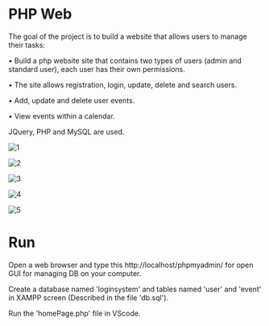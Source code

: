 # PHP Web

The goal of the project is to build a website that allows users to manage their tasks:

•	Build a php website site that contains two types of users (admin and standard user), each user has their own permissions.

•	The site allows registration, login, update, delete and search users.

•	Add, update and delete user events.

•	View events within a calendar.

JQuery, PHP and MySQL are used.

![1](https://user-images.githubusercontent.com/63209732/176039933-3d616531-890d-410c-88d8-f7b8236a2b9c.png)

![2](https://user-images.githubusercontent.com/63209732/176039940-28776416-7ccc-43c3-92d1-5ef2402cfebb.png)

![3](https://user-images.githubusercontent.com/63209732/176039951-c43d3bf7-2836-4005-b9a1-19cbf413fd99.png)

![4](https://user-images.githubusercontent.com/63209732/176039965-1751cd78-400e-412d-9a99-a059038e81a6.png)

![5](https://user-images.githubusercontent.com/63209732/176039974-92d44e73-b6d0-4226-b627-2430fc334a13.png)

# Run

Open a web browser and type this http://localhost/phpmyadmin/ for open GUI for managing DB on your computer. 

Create a database named 'loginsystem' and tables named 'user' and 'event' in XAMPP screen (Described in the file 'db.sql').

Run the 'homePage.php' file in VScode.
